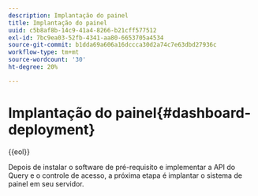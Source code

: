 ```yaml
---
description: Implantação do painel
title: Implantação do painel
uuid: c5b8af8b-14c9-41a4-8266-b21cff577512
exl-id: 7bc9ea03-52fb-4341-aa80-6653705a4534
source-git-commit: b1dda69a606a16dccca30d2a74c7e63dbd27936c
workflow-type: tm+mt
source-wordcount: '30'
ht-degree: 20%

---
```


# Implantação do painel{#dashboard-deployment}

{{eol}}

Depois de instalar o software de pré-requisito e implementar a API do Query e o controle de acesso, a próxima etapa é implantar o sistema de painel em seu servidor.

